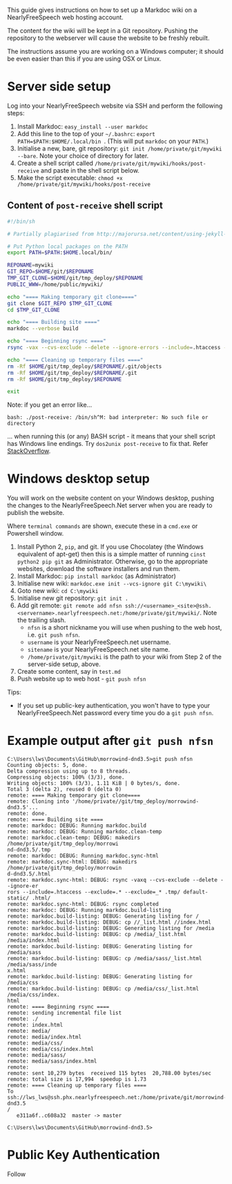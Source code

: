 
This guide gives instructions on how to set up a Markdoc wiki on a NearlyFreeSpeech web hosting account.

The content for the wiki will be kept in a Git repository. Pushing the repository to the webserver will cause the website to be freshly rebuilt.

The instructions assume you are working on a Windows computer; it should be even easier than this if you are using OSX or Linux.

# Server side setup

Log into your NearlyFreeSpeech website via SSH and perform the following steps:

1. Install Markdoc: `easy_install --user markdoc`
2. Add this line to the top of your `~/.bashrc`: `export PATH=$PATH:$HOME/.local/bin
`. (This will put `markdoc` on your `PATH`.)
3. Initialise a new, bare, git repository: `git init /home/private/git/mywiki --bare`. Note your choice of directory for later.
4. Create a shell script called `/home/private/git/mywiki/hooks/post-receive` and paste in the shell script below.
5. Make the script executable: `chmod +x /home/private/git/mywiki/hooks/post-receive`


## Content of `post-receive` shell script


```bash
#!/bin/sh

# Partially plagiarised from http://majorursa.net/content/using-jekyll-nearlyfreespeechnet

# Put Python local packages on the PATH
export PATH=$PATH:$HOME.local/bin/

REPONAME=mywiki
GIT_REPO=$HOME/git/$REPONAME
TMP_GIT_CLONE=$HOME/git/tmp_deploy/$REPONAME
PUBLIC_WWW=/home/public/mywiki/

echo "==== Making temporary git clone===="
git clone $GIT_REPO $TMP_GIT_CLONE
cd $TMP_GIT_CLONE

echo "==== Building site ===="
markdoc --verbose build

echo "==== Beginning rsync ===="
rsync -vax --cvs-exclude --delete --ignore-errors --include=.htaccess --exclude=.* --exclude=_* .html/ $PUBLIC_WWW/

echo "==== Cleaning up temporary files ===="
rm -Rf $HOME/git/tmp_deploy/$REPONAME/.git/objects
rm -Rf $HOME/git/tmp_deploy/$REPONAME/.git
rm -Rf $HOME/git/tmp_deploy/$REPONAME

exit

```



Note: if you get an error like...

`bash: ./post-receive: /bin/sh^M: bad interpreter: No such file or directory`

... when running this (or any) BASH script - it means that your shell script has Windows line endings. Try `dos2unix post-receive` to fix that. Refer [StackOverflow](http://stackoverflow.com/questions/2920416/configure-bin-shm-bad-interpreter).


# Windows desktop setup

You will work on the website content on your Windows desktop, pushing the changes to the NearlyFreeSpeech.Net server when you are ready to publish the website.

Where `terminal commands` are shown, execute these in a `cmd.exe` or Powershell window.

1. Install Python 2, `pip`, and git. If you use Chocolatey (the Windows equivalent of apt-get) then this is a simple matter of running `cinst python2 pip git` as Administrator. Otherwise, go to the appropriate websites, download the software installers and run them.
3. Install Markdoc: `pip install markdoc` (as Administrator)
4. Initialise new wiki: `markdoc.exe init --vcs-ignore git C:\mywiki\`
5. Goto new wiki: `cd C:\mywiki`
6. Initialise new git repository: `git init .`
7. Add git remote: `git remote add nfsn ssh://<username>_<site>@ssh.<servername>.nearlyfreespeech.net:/home/private/git/mywiki/`. Note the trailing slash.
	* `nfsn` is a short nickname you will use when pushing to the web host, i.e. `git push nfsn`.
	* `username` is your NearlyFreeSpeech.net username.
	* `sitename` is your NearlyFreeSpeech.net site name.
	* `/home/private/git/mywiki` is the path to your wiki from Step 2 of the server-side setup, above.
8. Create some content, say in `test.md`
9. Push website up to web host - `git push nfsn`

Tips:

* If you set up public-key authentication, you won't have to type your NearlyFreeSpeech.Net password every time you do a `git push nfsn`.

# Example  output after `git push nfsn`

```
C:\Users\lws\Documents\GitHub\morrowind-dnd3.5>git push nfsn
Counting objects: 5, done.
Delta compression using up to 8 threads.
Compressing objects: 100% (3/3), done.
Writing objects: 100% (3/3), 1.11 KiB | 0 bytes/s, done.
Total 3 (delta 2), reused 0 (delta 0)
remote: ==== Making temporary git clone====
remote: Cloning into '/home/private//git/tmp_deploy/morrowind-dnd3.5'...
remote: done.
remote: ==== Building site ====
remote: markdoc: DEBUG: Running markdoc.build
remote: markdoc: DEBUG: Running markdoc.clean-temp
remote: markdoc.clean-temp: DEBUG: makedirs /home/private/git/tmp_deploy/morrowi
nd-dnd3.5/.tmp
remote: markdoc: DEBUG: Running markdoc.sync-html
remote: markdoc.sync-html: DEBUG: makedirs /home/private/git/tmp_deploy/morrowin
d-dnd3.5/.html
remote: markdoc.sync-html: DEBUG: rsync -vaxq --cvs-exclude --delete --ignore-er
rors --include=.htaccess --exclude=.* --exclude=_* .tmp/ default-static/ .html/
remote: markdoc.sync-html: DEBUG: rsync completed
remote: markdoc: DEBUG: Running markdoc.build-listing
remote: markdoc.build-listing: DEBUG: Generating listing for /
remote: markdoc.build-listing: DEBUG: cp //_list.html //index.html
remote: markdoc.build-listing: DEBUG: Generating listing for /media
remote: markdoc.build-listing: DEBUG: cp /media/_list.html /media/index.html
remote: markdoc.build-listing: DEBUG: Generating listing for /media/sass
remote: markdoc.build-listing: DEBUG: cp /media/sass/_list.html /media/sass/inde
x.html
remote: markdoc.build-listing: DEBUG: Generating listing for /media/css
remote: markdoc.build-listing: DEBUG: cp /media/css/_list.html /media/css/index.
html
remote: ==== Beginning rsync ====
remote: sending incremental file list
remote: ./
remote: index.html
remote: media/
remote: media/index.html
remote: media/css/
remote: media/css/index.html
remote: media/sass/
remote: media/sass/index.html
remote:
remote: sent 10,279 bytes  received 115 bytes  20,788.00 bytes/sec
remote: total size is 17,994  speedup is 1.73
remote: ==== Cleaning up temporary files ====
To ssh://lws_lws@ssh.phx.nearlyfreespeech.net:/home/private/git/morrowind-dnd3.5
/
   e311a6f..c608a32  master -> master

C:\Users\lws\Documents\GitHub\morrowind-dnd3.5>
```

# Public Key Authentication

Follow 